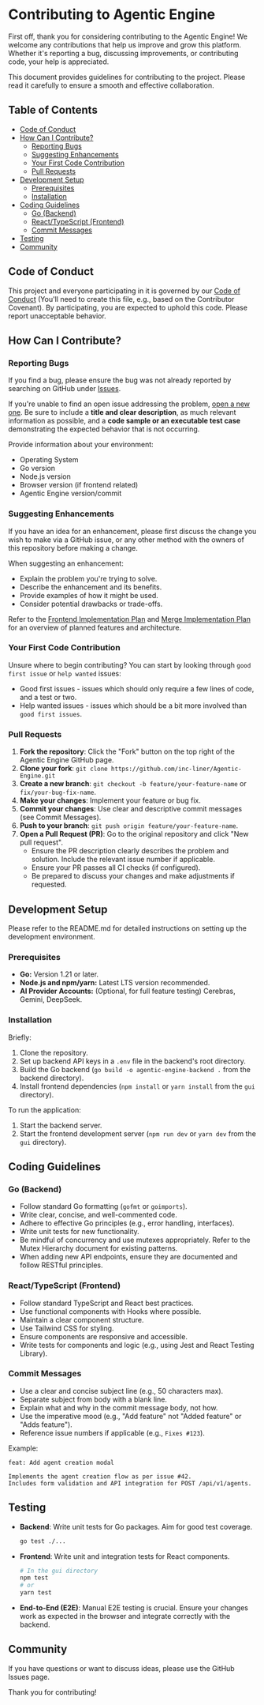 # Contributing to Agentic Engine

First off, thank you for considering contributing to the Agentic Engine! We welcome any contributions that help us improve and grow this platform. Whether it's reporting a bug, discussing improvements, or contributing code, your help is appreciated.

This document provides guidelines for contributing to the project. Please read it carefully to ensure a smooth and effective collaboration.

## Table of Contents

- [Code of Conduct](#code-of-conduct)
- [How Can I Contribute?](#how-can-i-contribute)
  - [Reporting Bugs](#reporting-bugs)
  - [Suggesting Enhancements](#suggesting-enhancements)
  - [Your First Code Contribution](#your-first-code-contribution)
  - [Pull Requests](#pull-requests)
- [Development Setup](#development-setup)
  - [Prerequisites](#prerequisites)
  - [Installation](#installation)
- [Coding Guidelines](#coding-guidelines)
  - [Go (Backend)](#go-backend)
  - [React/TypeScript (Frontend)](#reacttypescript-frontend)
  - [Commit Messages](#commit-messages)
- [Testing](#testing)
- [Community](#community)

## Code of Conduct

This project and everyone participating in it is governed by our [Code of Conduct](CODE_OF_CONDUCT.md) (You'll need to create this file, e.g., based on the Contributor Covenant). By participating, you are expected to uphold this code. Please report unacceptable behavior.

## How Can I Contribute?

### Reporting Bugs

If you find a bug, please ensure the bug was not already reported by searching on GitHub under [Issues](https://github.com/Inc-liner/Agentic-Engine/issues).

If you're unable to find an open issue addressing the problem, [open a new one](https://github.com/inc-liner/Agentic-Engine/issues/new). Be sure to include a **title and clear description**, as much relevant information as possible, and a **code sample or an executable test case** demonstrating the expected behavior that is not occurring.

Provide information about your environment:
- Operating System
- Go version
- Node.js version
- Browser version (if frontend related)
- Agentic Engine version/commit

### Suggesting Enhancements

If you have an idea for an enhancement, please first discuss the change you wish to make via a GitHub issue, or any other method with the owners of this repository before making a change.

When suggesting an enhancement:
- Explain the problem you're trying to solve.
- Describe the enhancement and its benefits.
- Provide examples of how it might be used.
- Consider potential drawbacks or trade-offs.

Refer to the [Frontend Implementation Plan](./docs/frontend_implementation_plan.md) and [Merge Implementation Plan](./docs/merge_implementation_plan.md) for an overview of planned features and architecture.

### Your First Code Contribution

Unsure where to begin contributing? You can start by looking through `good first issue` or `help wanted` issues:

*   Good first issues - issues which should only require a few lines of code, and a test or two.
*   Help wanted issues - issues which should be a bit more involved than `good first issues`.

### Pull Requests

1.  **Fork the repository**: Click the "Fork" button on the top right of the Agentic Engine GitHub page.
2.  **Clone your fork**: `git clone https://github.com/inc-liner/Agentic-Engine.git`
3.  **Create a new branch**: `git checkout -b feature/your-feature-name` or `fix/your-bug-fix-name`.
4.  **Make your changes**: Implement your feature or bug fix.
5.  **Commit your changes**: Use clear and descriptive commit messages (see Commit Messages).
6.  **Push to your branch**: `git push origin feature/your-feature-name`.
7.  **Open a Pull Request (PR)**: Go to the original repository and click "New pull request".
    *   Ensure the PR description clearly describes the problem and solution. Include the relevant issue number if applicable.
    *   Ensure your PR passes all CI checks (if configured).
    *   Be prepared to discuss your changes and make adjustments if requested.

## Development Setup

Please refer to the README.md for detailed instructions on setting up the development environment.

### Prerequisites

*   **Go:** Version 1.21 or later.
*   **Node.js and npm/yarn:** Latest LTS version recommended.
*   **AI Provider Accounts:** (Optional, for full feature testing) Cerebras, Gemini, DeepSeek.

### Installation

Briefly:
1.  Clone the repository.
2.  Set up backend API keys in a `.env` file in the backend's root directory.
3.  Build the Go backend (`go build -o agentic-engine-backend .` from the backend directory).
4.  Install frontend dependencies (`npm install` or `yarn install` from the `gui` directory).

To run the application:
1.  Start the backend server.
2.  Start the frontend development server (`npm run dev` or `yarn dev` from the `gui` directory).

## Coding Guidelines

### Go (Backend)

*   Follow standard Go formatting (`gofmt` or `goimports`).
*   Write clear, concise, and well-commented code.
*   Adhere to effective Go principles (e.g., error handling, interfaces).
*   Write unit tests for new functionality.
*   Be mindful of concurrency and use mutexes appropriately. Refer to the Mutex Hierarchy document for existing patterns.
*   When adding new API endpoints, ensure they are documented and follow RESTful principles.

### React/TypeScript (Frontend)

*   Follow standard TypeScript and React best practices.
*   Use functional components with Hooks where possible.
*   Maintain a clear component structure.
*   Use Tailwind CSS for styling.
*   Ensure components are responsive and accessible.
*   Write tests for components and logic (e.g., using Jest and React Testing Library).

### Commit Messages

*   Use a clear and concise subject line (e.g., 50 characters max).
*   Separate subject from body with a blank line.
*   Explain what and why in the commit message body, not how.
*   Use the imperative mood (e.g., "Add feature" not "Added feature" or "Adds feature").
*   Reference issue numbers if applicable (e.g., `Fixes #123`).

Example:
```
feat: Add agent creation modal

Implements the agent creation flow as per issue #42.
Includes form validation and API integration for POST /api/v1/agents.
```

## Testing

*   **Backend**: Write unit tests for Go packages. Aim for good test coverage.
    ```bash
    go test ./...
    ```
*   **Frontend**: Write unit and integration tests for React components.
    ```bash
    # In the gui directory
    npm test
    # or
    yarn test
    ```
*   **End-to-End (E2E)**: Manual E2E testing is crucial. Ensure your changes work as expected in the browser and integrate correctly with the backend.

## Community

If you have questions or want to discuss ideas, please use the GitHub Issues page.

Thank you for contributing!

